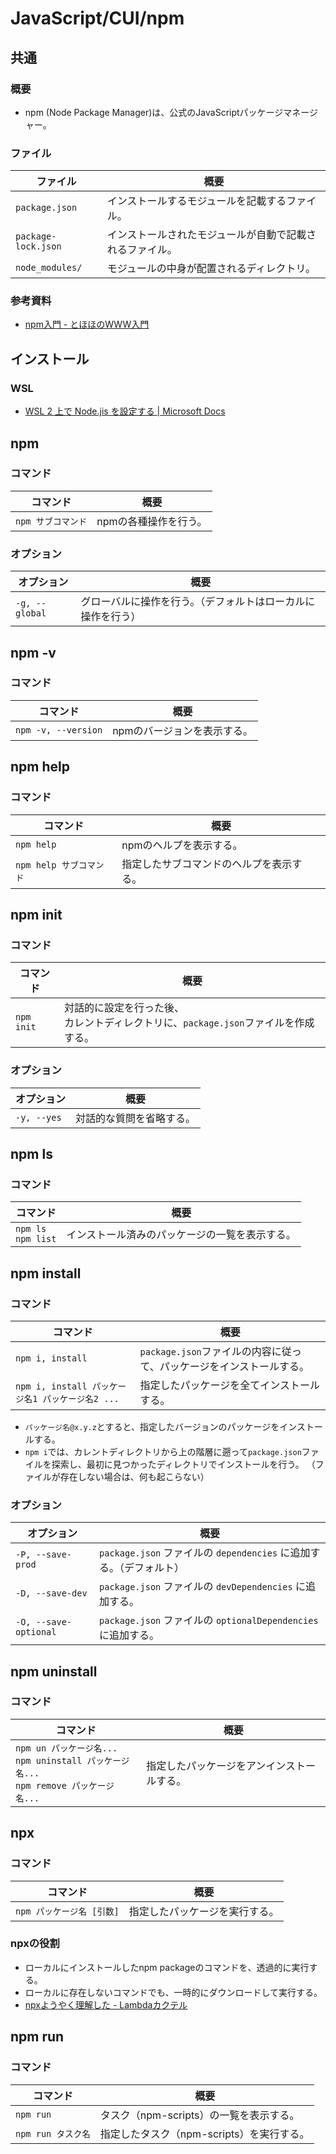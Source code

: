# JavaScript/CUI/npm

## 共通

### 概要

- npm (Node Package Manager)は、公式のJavaScriptパッケージマネージャー。

### ファイル

| ファイル            | 概要                                                     |
| ------------------- | -------------------------------------------------------- |
| `package.json`      | インストールするモジュールを記載するファイル。           |
| `package-lock.json` | インストールされたモジュールが自動で記載されるファイル。 |
| `node_modules/`     | モジュールの中身が配置されるディレクトリ。               |

### 参考資料

- [npm入門 - とほほのWWW入門](https://www.tohoho-web.com/ex/npm.html)

## インストール

### WSL

- [WSL 2 上で Node.jis を設定する | Microsoft Docs](https://docs.microsoft.com/ja-jp/windows/dev-environment/javascript/nodejs-on-wsl)

## npm

### コマンド

| コマンド           | 概要                  |
| ------------------ | --------------------- |
| `npm サブコマンド` | npmの各種操作を行う。 |

### オプション

| オプション     | 概要                                                         |
| -------------- | ------------------------------------------------------------ |
| `-g, --global` | グローバルに操作を行う。（デフォルトはローカルに操作を行う） |

## npm -v

### コマンド

| コマンド            | 概要                        |
| ------------------- | --------------------------- |
| `npm -v, --version` | npmのバージョンを表示する。 |

## npm help

### コマンド

| コマンド                | 概要                                     |
| ----------------------- | ---------------------------------------- |
| `npm help`              | npmのヘルプを表示する。                  |
| `npm help サブコマンド` | 指定したサブコマンドのヘルプを表示する。 |

## npm init

### コマンド

| コマンド   | 概要                                                         |
| ---------- | ------------------------------------------------------------ |
| `npm init` | 対話的に設定を行った後、<br />カレントディレクトリに、`package.json`ファイルを作成する。 |

### オプション

| オプション  | 概要                     |
| ----------- | ------------------------ |
| `-y, --yes` | 対話的な質問を省略する。 |

## npm ls

### コマンド

| コマンド                 | 概要                                           |
| ------------------------ | ---------------------------------------------- |
| `npm ls`<br />`npm list` | インストール済みのパッケージの一覧を表示する。 |

## npm install

### コマンド

| コマンド                                         | 概要                                                         |
| ------------------------------------------------ | ------------------------------------------------------------ |
| `npm i, install`                                 | `package.json`ファイルの内容に従って、パッケージをインストールする。 |
| `npm i, install パッケージ名1 パッケージ名2 ...` | 指定したパッケージを全てインストールする。                   |

- `パッケージ名@x.y.z`とすると、指定したバージョンのパッケージをインストールする。
- `npm i`では、カレントディレクトリから上の階層に遡って`package.json`ファイルを探索し、最初に見つかったディレクトリでインストールを行う。
  （ファイルが存在しない場合は、何も起こらない）

### オプション

| オプション             | 概要                                                         |
| --------------------- | ------------------------------------------------------------ |
| `-P, --save-prod`     | `package.json` ファイルの `dependencies` に追加する。（デフォルト） |
| `-D, --save-dev`      | `package.json` ファイルの `devDependencies` に追加する。     |
| `-O, --save-optional` | `package.json` ファイルの `optionalDependencies` に追加する。 |

## npm uninstall

### コマンド

| コマンド                                                     | 概要                                       |
| ------------------------------------------------------------ | ------------------------------------------ |
| `npm un パッケージ名...`<br />`npm uninstall パッケージ名...`<br />`npm remove パッケージ名...` | 指定したパッケージをアンインストールする。 |

## npx

### コマンド

| コマンド                  | 概要                           |
| ------------------------- | ------------------------------ |
| `npm パッケージ名 [引数]` | 指定したパッケージを実行する。 |

### npxの役割

- ローカルにインストールしたnpm packageのコマンドを、透過的に実行する。
- ローカルに存在しないコマンドでも、一時的にダウンロードして実行する。
- [npxようやく理解した - Lambdaカクテル](https://blog.3qe.us/entry/2019/10/17/150753)

## npm run

### コマンド

| コマンド           | 概要                                      |
| ------------------ | ----------------------------------------- |
| `npm run`          | タスク（npm-scripts）の一覧を表示する。   |
| `npm run タスク名` | 指定したタスク（npm-scripts）を実行する。 |
